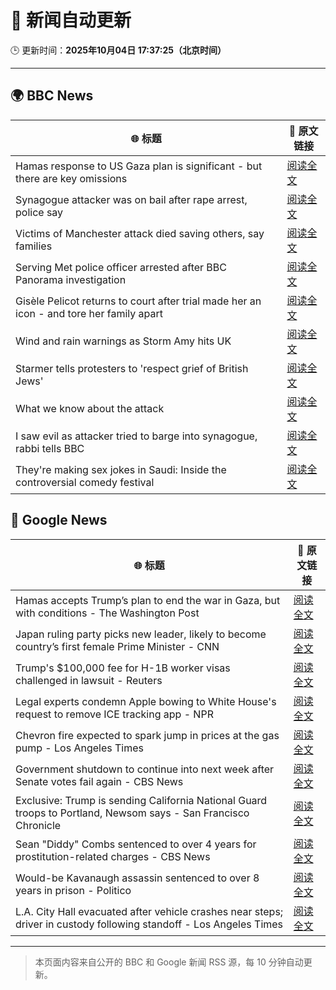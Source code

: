 # 🧠 新闻自动更新

🕒 更新时间：**2025年10月04日 17:37:25（北京时间）**

---

## 🌍 BBC News

| 🌐 标题 | 🔗 原文链接 |
|--------|-------------|
| Hamas response to US Gaza plan is significant - but there are key omissions | [阅读全文](https://www.bbc.com/news/articles/cvg9myeqjl1o?at_medium=RSS&at_campaign=rss) |
| Synagogue attacker was on bail after rape arrest, police say | [阅读全文](https://www.bbc.com/news/articles/cly97ervz1zo?at_medium=RSS&at_campaign=rss) |
| Victims of Manchester attack died saving others, say families | [阅读全文](https://www.bbc.com/news/articles/cly6eve5p06o?at_medium=RSS&at_campaign=rss) |
| Serving Met police officer arrested after BBC Panorama investigation | [阅读全文](https://www.bbc.com/news/articles/c86422y9vxno?at_medium=RSS&at_campaign=rss) |
| Gisèle Pelicot returns to court after trial made her an icon - and tore her family apart | [阅读全文](https://www.bbc.com/news/articles/cvg4l80gz7eo?at_medium=RSS&at_campaign=rss) |
| Wind and rain warnings as Storm Amy hits UK | [阅读全文](https://www.bbc.com/news/articles/c0lky9nn948o?at_medium=RSS&at_campaign=rss) |
| Starmer tells protesters to 'respect grief of British Jews' | [阅读全文](https://www.bbc.com/news/articles/ckgy8kvvkp3o?at_medium=RSS&at_campaign=rss) |
| What we know about the attack | [阅读全文](https://www.bbc.com/news/articles/cd63p1djgd7o?at_medium=RSS&at_campaign=rss) |
| I saw evil as attacker tried to barge into synagogue, rabbi tells BBC | [阅读全文](https://www.bbc.com/news/articles/cwy9lkeqyzyo?at_medium=RSS&at_campaign=rss) |
| They're making sex jokes in Saudi: Inside the controversial comedy festival | [阅读全文](https://www.bbc.com/news/articles/cwyn2yqpnnpo?at_medium=RSS&at_campaign=rss) |

## 📰 Google News

| 🌐 标题 | 🔗 原文链接 |
|--------|-------------|
| Hamas accepts Trump’s plan to end the war in Gaza, but with conditions - The Washington Post | [阅读全文](https://news.google.com/rss/articles/CBMihwFBVV95cUxQdWN0S2F2Qy0tMllvOTRieGVHUFpMVkkzWlJGTFcyQzVtXzIzMGQ4QlhxQWhrWjVSTjN3cktpYXRwelEwRVVvR0YyYVRLc3N6V3ZvdUhLZjlncDhleDFxV050UUhWc1EwMVpnR3ZPdlJzcEs3Wi0xa1dWaGNPM3p0M3hJQzJkZzA?oc=5) |
| Japan ruling party picks new leader, likely to become country’s first female Prime Minister - CNN | [阅读全文](https://news.google.com/rss/articles/CBMiowFBVV95cUxObGFITFg0SmxYeXBpdmwxWDl1aTA3U0trXzIyTW1ZNXFzQUhyYzF1LWRjUy13cGF1UGhlWmc3eExkd0dmVGlqMkVQLWNUTGZzS0V6SzJuTGN6YnhyUFBBcUlZbHVSNmdPeVlVWXU5S2VIVTlZNDJmbVV1bHo3czI2S2tDZEFHRFVmb1F2LU5zTWlYWmZvbW1sUHhCb0prVm9hdko0?oc=5) |
| Trump's $100,000 fee for H-1B worker visas challenged in lawsuit - Reuters | [阅读全文](https://news.google.com/rss/articles/CBMinAFBVV95cUxOdmhpQ3k1RUpwTUdsSG1PZl9fa0N4NzBuNUxXam9Kd001RENXQ2t6Z25GWWhMX0ZPbzVqNTMtX0ZGOTJTSnl1TkRMT2YtdTJUM1hZckc1TC1JbzAwOTAzd1I1dl9Oc0pfQ1BBbjJnY0Z6Y0RFd1FKVTFtOWhKZHFTcDV0eFFDMEYzMkQ0cDdzX0dzbjRhYUdSOVlLMTQ?oc=5) |
| Legal experts condemn Apple bowing to White House's request to remove ICE tracking app - NPR | [阅读全文](https://news.google.com/rss/articles/CBMihAFBVV95cUxPUnhZbHVlYk91Nl9pendibUZUdzE2Y0c1dzhPWklTOHVaUTgzS19KUUVTOF9zaG1wTllQWmNtNFZQTGx1V21ZcUNKR0dyekgzckV6dERfTjFGVm8wakVOWnNBekMxYWhRSUEtakZ3U1UwRWZobmY5RDh2YkZpX0lnekItWWk?oc=5) |
| Chevron fire expected to spark jump in prices at the gas pump - Los Angeles Times | [阅读全文](https://news.google.com/rss/articles/CBMihAFBVV95cUxOdnBkT2dSQmNkbFZFTzl0cnh2NkxDTG5mbFRISUUwdjYwNGcxYm03U1QzT1BBUjNMVkRLNXBCcU1KblR2bzdwdUdabEJwY0JfNEtrNk1oc2NfS3lhM2FoanIyNEtKYWdaZ0R5a0tqSFljTHBiVHNFZmJzeU1QNjlveWphZm4?oc=5) |
| Government shutdown to continue into next week after Senate votes fail again - CBS News | [阅读全文](https://news.google.com/rss/articles/CBMijwFBVV95cUxPNU4yeVBvLUY0amhCMUhzWWVWVUpqV2huTXBVNUdpWFlLWFJQY0ZFNnhscUVtaUxLaW5IUEV4MzVRS0Q0RVFocy1Oemt5d3hFY3lyYnNaOU5KUjJpLWlocndob1VmQ1lnSTdSN1FocXE3SjEwVWV3MFJ4Uk5HR2prcVAxSDR4SjlhVzlwWGxmd9IBlAFBVV95cUxNbV94Wmp6ODdZT1VsYURFTEtUbzZWZ0ZfT3NZbXpzNUt0cGJvbnctbk5KUXBaUEE2U29pb1BCc0JMR2NxUDZZb1hYQTY4djNCSHhLY2ZQU2wzeWRWM19aX1liTVRic243SHhCY3F4eGp3MHNuaDZjQnJVaHJPMzN6allqaXg0STRLNXZCSTJxV3ZScW9a?oc=5) |
| Exclusive: Trump is sending California National Guard troops to Portland, Newsom says - San Francisco Chronicle | [阅读全文](https://news.google.com/rss/articles/CBMinwFBVV95cUxNdWNFcnhER3BvbC1vM0Y4VnRUTTFhTktlWUxNQ1pmLVpUOUNVSUw5VTN1cnJiWU9mOFJma3ZDY3lYbV90LU5GcFVGcjBpcFQwb3JVamlicHptZG5kc1poNW9vbFZGWkFHZDRQZ2RvemdqdUVlMUpkM2xheXgwU0d5WWEzb05SUkV1bnFKckF0c3M4bFBkaGZ3UXpTNmJleG8?oc=5) |
| Sean "Diddy" Combs sentenced to over 4 years for prostitution-related charges - CBS News | [阅读全文](https://news.google.com/rss/articles/CBMib0FVX3lxTE1OSGUxMU5mdkZnNXhxenBnaGJmaGcwU0RLaXJfNHJLS1EzUmtBQjVTRmd3dy1oeTBqRzhmTVktY1ZhRHJXdHN3NmkzTFBPRlF6eUNlY29hVXVLODJBOUhjbUNSWjJJUkVCT1A1LWdZa9IBdEFVX3lxTE9ER0k5Y0pPSXJQUEN3Y0NsRzlOeHNUdGR2NVN4TVp5TXdQMWU0U3cxa1JrcjloZlhzc0FzOW9SRENPb21KemFJcXRUTjBsM3pzQ3czcUNMRDJBSXNoOV81dHJjTVRiQ1YwbXY0S08yYW1YV0VQ?oc=5) |
| Would-be Kavanaugh assassin sentenced to over 8 years in prison - Politico | [阅读全文](https://news.google.com/rss/articles/CBMihgFBVV95cUxOUlp5bjEtSFhXWlBZR2tiMmZhcE0tQkQzYVVCQ1FRZFlhVGVGc2x6bm0zc29QYWRQRW91Z1AzeW1WX0Q0VmNpLTJZbGxydkFkZWVtLUdPbVJudDAtai03alBRMmllZzdGc21ibVo1LXN0bmZJVEE2OUdoUnZ1TV82MGNSaV80QQ?oc=5) |
| L.A. City Hall evacuated after vehicle crashes near steps; driver in custody following standoff - Los Angeles Times | [阅读全文](https://news.google.com/rss/articles/CBMi0gFBVV95cUxPeEdpWTM4VVJka1l0WUpQOUwyekdpVGM1em9mcTkxOEFCNFpmQWNxcF9qVU13T2s2eFpNdFpQaXlfb1h3cnBVeEdtMzZXT01jVEM0TTAxRlJrc3hNNnBnNWxFTXdVNWtUSWhmQ0ZyeVF4RDhPSElqWnhGMFdFandXWGNZQnIyMTRMQjloOEUtNEkzc0pqV2lhYnZlZHM1Qk1YaGJkWXlqbUktY0FkSWtVTE1RODY1QVdZZzZybjBfTGc0UU9yNHc2T2s0WjJScjBzZ2c?oc=5) |

---
> 本页面内容来自公开的 BBC 和 Google 新闻 RSS 源，每 10 分钟自动更新。